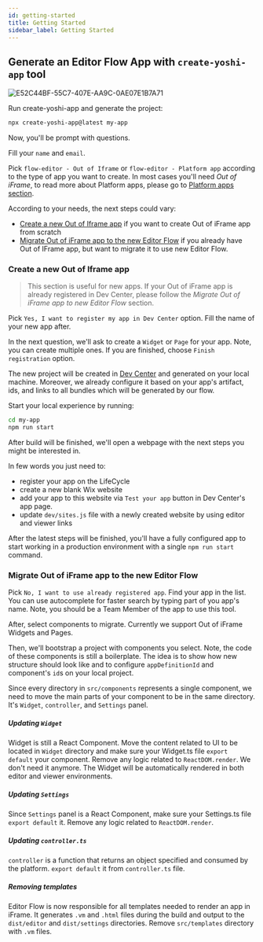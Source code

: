 ```yaml
---
id: getting-started
title: Getting Started
sidebar_label: Getting Started
---
```


## Generate an Editor Flow App with `create-yoshi-app` tool
![E52C44BF-55C7-407E-AA9C-0AE07E1B7A71](https://user-images.githubusercontent.com/1521229/77897090-e2d24480-7281-11ea-9cbf-e3fdc4d8c509.PNG)

Run create-yoshi-app and generate the project:

```bash
npx create-yoshi-app@latest my-app
```

Now, you'll be prompt with questions.

Fill your `name` and `email`.

Pick `flow-editor - Out of Iframe` or `flow-editor - Platform app` according to the type of app you want to create.
In most cases you'll need *Out of iFrame*, to read more about Platform apps, please go to [Platform apps section](./platform-apps-support.md).


According to your needs, the next steps could vary:
* [Create a new Out of Iframe app](#create-a-new-out-of-iframe-app) if you want to create Out of iFrame app from scratch 
* [Migrate Out of iFrame app to the new Editor Flow](#migrate-out-of-iframe-app-to-the-new-editor-flow) if you already have Out of IFrame app, but want to migrate it to use new Editor Flow.

### Create a new Out of Iframe app
> This section is useful for new apps. If your Out of iFrame app is already registered in Dev Center, please follow the *Migrate Out of iFrame app to new Editor Flow* section.

Pick `Yes, I want to register my app in Dev Center` option. Fill the name of your new app after.

In the next question, we'll ask to create a `Widget` or `Page` for your app. Note, you can create multiple ones. If you are finished, choose `Finish registration` option.

The new project will be created in [Dev Center](https://dev.wix.com) and generated on your local machine.
Moreover, we already configure it based on your app's artifact, ids, and links to all bundles which will be generated by our flow.

Start your local experience by running:
```bash
cd my-app
npm run start
```

After build will be finished, we'll open a webpage with the next steps you might be interested in.


In few words you just need to:
- register your app on the LifeCycle
- create a new blank Wix website
- add your app to this website via `Test your app` button in Dev Center's app page.
- update `dev/sites.js` file with a newly created website by using editor and viewer links

After the latest steps will be finished, you'll have a fully configured app to start working in a production environment with a single `npm run start` command.

### Migrate Out of iFrame app to the new Editor Flow
Pick `No, I want to use already registered app`.
Find your app in the list. You can use autocomplete for faster search by typing part of you app's name.
Note, you should be a Team Member of the app to use this tool.

After, select components to migrate. Currently we support Out of iFrame Widgets and Pages.

Then, we'll bootstrap a project with components you select. Note, the code of these components is still a boilerplate. The idea is to show how new structure should look like and to configure `appDefinitionId` and component's `id`s on your local project.

Since every directory in `src/components` represents a single component, we need to move the main parts of your component to be in the same directory. It's `Widget`, `controller`, and `Settings` panel.

##### Updating `Widget`
Widget is still a React Component. Move the content related to UI to be located in `Widget` directory and make sure your Widget.ts file `export default` your component.
Remove any logic related to `ReactDOM.render`. We don't need it anymore. The Widget will be automatically rendered in both editor and viewer environments.

##### Updating `Settings`
Since `Settings` panel is a React Component, make sure your Settings.ts file `export default` it.
Remove any logic related to `ReactDOM.render`.

##### Updating `controller.ts`
`controller` is a function that returns an object specified and consumed by the platform.
`export default` it from `controller.ts` file.

##### Removing templates
Editor Flow is now responsible for all templates needed to render an app in iFrame. It generates `.vm` and `.html` files during the build and output to the `dist/editor` and `dist/settings` directories.
Remove `src/templates` directory with `.vm` files.
